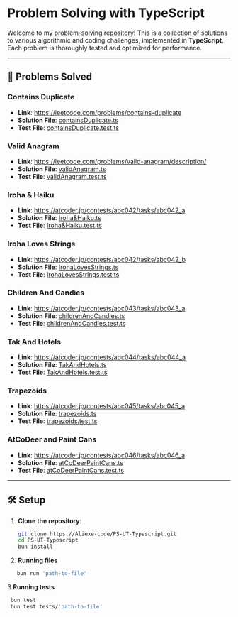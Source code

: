 # Problem Solving with TypeScript

Welcome to my problem-solving repository! This is a collection of solutions to various algorithmic and coding challenges, implemented in **TypeScript**. Each problem is thoroughly tested and optimized for performance.

---

## 🧠 Problems Solved

### Contains Duplicate
- **Link**: https://leetcode.com/problems/contains-duplicate
- **Solution File**: [containsDuplicate.ts](./Problems/containsDuplicate.ts)
- **Test File**: [containsDuplicate.test.ts](./tests/containsDuplicate.test.ts)


### Valid Anagram
- **Link**: https://leetcode.com/problems/valid-anagram/description/
- **Solution File**: [validAnagram.ts](./Problems/validAnagram.ts)
- **Test File**: [validAnagram.test.ts](./tests/validAnagram.test.ts)


### Iroha & Haiku
- **Link**: https://atcoder.jp/contests/abc042/tasks/abc042_a
- **Solution File**: [Iroha&Haiku.ts](./Problems/Iroha/Iroha&Haiku.ts)
- **Test File**: [Iroha&Haiku.test.ts](./tests/Iroha&Haiku.test.ts)


### Iroha Loves Strings
- **Link**: https://atcoder.jp/contests/abc042/tasks/abc042_b
- **Solution File**: [IrohaLovesStrings.ts](./Problems/Iroha/IrohaLovesStrings.ts)
- **Test File**: [IrohaLovesStrings.test.ts](./tests/IrohaLovesStrings.test.ts)

### Children And Candies
- **Link**: https://atcoder.jp/contests/abc043/tasks/abc043_a
- **Solution File**: [childrenAndCandies.ts](./Problems/childrenAndCandies.ts)
- **Test File**: [childrenAndCandies.test.ts](./tests/childrenAndCandies.test.ts)

### Tak And Hotels
- **Link**: https://atcoder.jp/contests/abc044/tasks/abc044_a
- **Solution File**: [TakAndHotels.ts](./Problems/TakAndHotels.ts)
- **Test File**: [TakAndHotels.test.ts](./tests/TakAndHotels.test.ts)

### Trapezoids
- **Link**: https://atcoder.jp/contests/abc045/tasks/abc045_a
- **Solution File**: [trapezoids.ts](./Problems/trapezoids.ts)
- **Test File**: [trapezoids.test.ts](./tests/trapezoids.test.ts)

### AtCoDeer and Paint Cans
- **Link**: https://atcoder.jp/contests/abc046/tasks/abc046_a
- **Solution File**: [atCoDeerPaintCans.ts](./Problems/atCoDeerPaintCans.ts)
- **Test File**: [atCoDeerPaintCans.test.ts](./tests/atCoDeerPaintCans.test.ts)


---

## 🛠️ Setup

1. **Clone the repository**:
   ```bash
   git clone https://Aliexe-code/PS-UT-Typescript.git
   cd PS-UT-Typescript
   bun install
2. **Running files**
```bash
   bun run 'path-to-file'
```
3.**Running tests**
   ```bash
    bun test
    bun test tests/'path-to-file'
